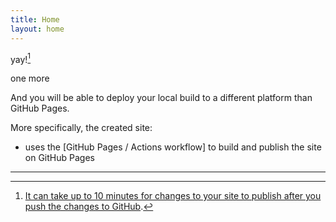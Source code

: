 ```yaml
---
title: Home
layout: home
---
```


yay![^1]

one more

And you will be able to deploy your local build to a different platform than GitHub Pages.

More specifically, the created site:

- uses the [GitHub Pages / Actions workflow] to build and publish the site on GitHub Pages

----

[^1]: [It can take up to 10 minutes for changes to your site to publish after you push the changes to GitHub](https://docs.github.com/en/pages/setting-up-a-github-pages-site-with-jekyll/creating-a-github-pages-site-with-jekyll#creating-your-site).

[GitHub Pages]: https://docs.github.com/en/pages
